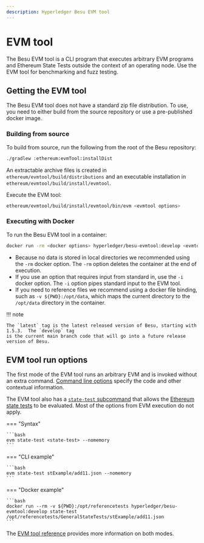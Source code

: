 ```yaml
---
description: Hyperledger Besu EVM tool
---
```


# EVM tool

The Besu EVM tool is a CLI program that executes arbitrary EVM programs and Ethereum State Tests
outside the context of an operating node. Use the EVM tool for benchmarking and fuzz testing.

## Getting the EVM tool

The Besu EVM tool does not have a standard zip file distribution. To use, you need to either
build from the source repository or use a pre-published docker image.

### Building from source

To build from source, run the following from the root of the Besu repository:

```bash
./gradlew :ethereum:evmTool:installDist
```

An extractable archive files is created in `ethereum/evmtool/build/distributions` and an
executable installation in `ethereum/evmtool/build/install/evmtool`.

Execute the EVM tool:

```bash
ethereum/evmtool/build/install/evmtool/bin/evm <evmtool options>
```

### Executing with Docker

To run the Besu EVM tool in a container:

```bash
docker run -rm <docker options> hyperledger/besu-evmtool:develop <evmtool options>
```

- Because no data is stored in local directories we recommended using the `-rm` docker option.
  The `-rm` option deletes the container at the end of execution.
- If you use an option that requires input from standard in, use the `-i` docker option. The `-i` option
  pipes standard input to the EVM tool.
- If you need to reference files we recommend using a docker file binding, such as
  `-v ${PWD}:/opt/data`, which maps the current directory to the `/opt/data` directory in the
  container.

!!! note

    The `latest` tag is the latest released version of Besu, starting with 1.5.3.  The `develop` tag
    is the current main branch code that will go into a future release version of Besu.

## EVM tool run options

The first mode of the EVM tool runs an arbitrary EVM and is invoked without an extra command.  [Command
line options](../../reference/evm-tool.md) specify the code and other contextual information.

The EVM tool also has a [`state-test` subcommand](../../reference/evm-tool.md#state-test-options)
that allows the [Ethereum state tests](https://github.com/ethereum/tests/tree/develop/GeneralStateTests) to be evaluated.
Most of the options from EVM execution do not apply.

=== "Syntax"

    ```bash
    evm state-test <state-test> --nomemory
    ```

=== "CLI example"

    ```bash
    evm state-test stExample/add11.json --nomemory
    ```
=== "Docker example"

    ```bash
    docker run --rm -v ${PWD}:/opt/referencetests hyperledger/besu-evmtool:develop state-test /opt/referencetests/GeneralStateTests/stExample/add11.json
    ```

The [EVM tool reference](../../reference/evm-tool.md) provides more information on both modes.
